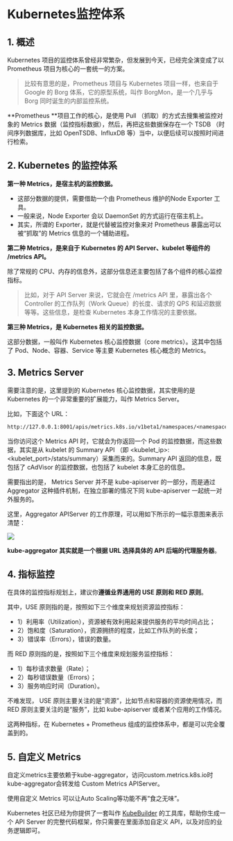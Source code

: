 # Kubernetes监控体系

## 1. 概述

Kubernetes 项目的监控体系曾经非常繁杂，但发展到今天，已经完全演变成了以 Prometheus 项目为核心的一套统一的方案。

> 比较有意思的是，Prometheus 项目与 Kubernetes 项目一样，也来自于 Google 的 Borg 体系，它的原型系统，叫作 BorgMon，是一个几乎与 Borg 同时诞生的内部监控系统。

**Prometheus **项目工作的核心，是使用 Pull （抓取）的方式去搜集被监控对象的 Metrics 数据（监控指标数据），然后，再把这些数据保存在一个 TSDB （时间序列数据库，比如 OpenTSDB、InfluxDB 等）当中，以便后续可以按照时间进行检索。

## 2.  Kubernetes 的监控体系

**第一种 Metrics，是宿主机的监控数据。**

* 这部分数据的提供，需要借助一个由 Prometheus 维护的Node Exporter 工具。
* 一般来说，Node Exporter 会以 DaemonSet 的方式运行在宿主机上。
* 其实，所谓的 Exporter，就是代替被监控对象来对 Prometheus 暴露出可以被“抓取”的 Metrics 信息的一个辅助进程。



**第二种 Metrics，是来自于 Kubernetes 的 API Server、kubelet 等组件的 /metrics API。**

除了常规的 CPU、内存的信息外，这部分信息还主要包括了各个组件的核心监控指标。

> 比如，对于 API Server 来说，它就会在 /metrics API 里，暴露出各个 Controller 的工作队列（Work Queue）的长度、请求的 QPS 和延迟数据等等。这些信息，是检查 Kubernetes 本身工作情况的主要依据。

**第三种 Metrics，是 Kubernetes 相关的监控数据。**

这部分数据，一般叫作 Kubernetes 核心监控数据（core metrics）。这其中包括了 Pod、Node、容器、Service 等主要 Kubernetes 核心概念的 Metrics。



## 3. Metrics Server

需要注意的是，这里提到的 Kubernetes 核心监控数据，其实使用的是 Kubernetes 的一个非常重要的扩展能力，叫作 Metrics Server。

比如，下面这个 URL：

```txt
http://127.0.0.1:8001/apis/metrics.k8s.io/v1beta1/namespaces/<namespace-name>/pods/<pod-name>
```

当你访问这个 Metrics API 时，它就会为你返回一个 Pod 的监控数据，而这些数据，其实是从 kubelet 的 Summary API （即 <kubelet_ip>:<kubelet_port>/stats/summary）采集而来的。Summary API 返回的信息，既包括了 cAdVisor 的监控数据，也包括了 kubelet 本身汇总的信息。

需要指出的是， Metrics Server 并不是 kube-apiserver 的一部分，而是通过 Aggregator 这种插件机制，在独立部署的情况下同 kube-apiserver 一起统一对外服务的。

这里，Aggregator APIServer 的工作原理，可以用如下所示的一幅示意图来表示清楚：

![](assets/kube-aggregator.png)



**kube-aggregator 其实就是一个根据 URL 选择具体的 API 后端的代理服务器**。



## 4. 指标监控

在具体的监控指标规划上，建议你**遵循业界通用的 USE 原则和 RED 原则**。

其中，USE 原则指的是，按照如下三个维度来规划资源监控指标：

* 1）利用率（Utilization），资源被有效利用起来提供服务的平均时间占比；
* 2）饱和度（Saturation），资源拥挤的程度，比如工作队列的长度；
* 3）错误率（Errors），错误的数量。

而 RED 原则指的是，按照如下三个维度来规划服务监控指标：

* 1）每秒请求数量（Rate）；
* 2）每秒错误数量（Errors）；
* 3）服务响应时间（Duration）。

不难发现， USE 原则主要关注的是“资源”，比如节点和容器的资源使用情况，而 RED 原则主要关注的是“服务”，比如 kube-apiserver 或者某个应用的工作情况。

这两种指标，在 Kubernetes + Prometheus 组成的监控体系中，都是可以完全覆盖到的。



## 5. 自定义 Metrics

自定义metrics主要依赖于kube-aggregator，访问custom.metrics.k8s.io时kube-aggregator会转发给 Custom Metrics APIServer。



使用自定义 Metrics 可以让Auto Scaling等功能不再“食之无味”。

Kubernetes 社区已经为你提供了一套叫作 [ KubeBuilder](https://github.com/kubernetes-sigs/kubebuilder) 的工具库，帮助你生成一个 API Server 的完整代码框架，你只需要在里面添加自定义 API，以及对应的业务逻辑即可。

